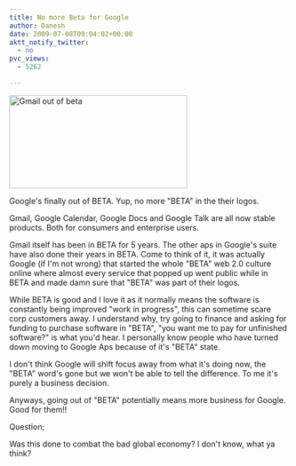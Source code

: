 ```yaml
---
title: No more Beta for Google
author: Danesh
date: 2009-07-08T09:04:02+00:00
aktt_notify_twitter:
  - no
pvc_views:
  - 5262

---
```

[<img loading="lazy" class="alignnone size-full wp-image-1626" title="Gmail out of beta" src="/wp-content/uploads/2009/07/Gmail-out-of-beta.png" alt="Gmail out of beta" width="320" height="168" />][1]

Google's finally out of BETA. Yup, no more "BETA" in the their logos.

Gmail, Google Calendar, Google Docs and Google Talk are all now stable products. Both for consumers and enterprise users.

Gmail itself has been in BETA for 5 years. The other aps in Google's suite have also done their years in BETA. Come to think of it, it was actually Google (if I'm not wrong) that started the whole "BETA" web 2.0 culture online where almost every service that popped up went public while in BETA and made damn sure that "BETA" was part of their logos.

While BETA is good and I love it as it normally means the software is constantly being improved "work in progress", this can sometime scare corp customers away. I understand why, try going to finance and asking for funding to purchase software in "BETA", "you want me to pay for unfinished software?" is what you'd hear. I personally know people who have turned down moving to Google Aps because of it's "BETA" state.

I don't think Google will shift focus away from what it's doing now, the "BETA" word's gone but we won't be able to tell the difference. To me it's purely a business decision.

Anyways, going out of "BETA" potentially means more business for Google. Good for them!!

Question;

Was this done to combat the bad global economy? I don't know, what ya think?

 [1]: /wp-content/uploads/2009/07/Gmail-out-of-beta.png